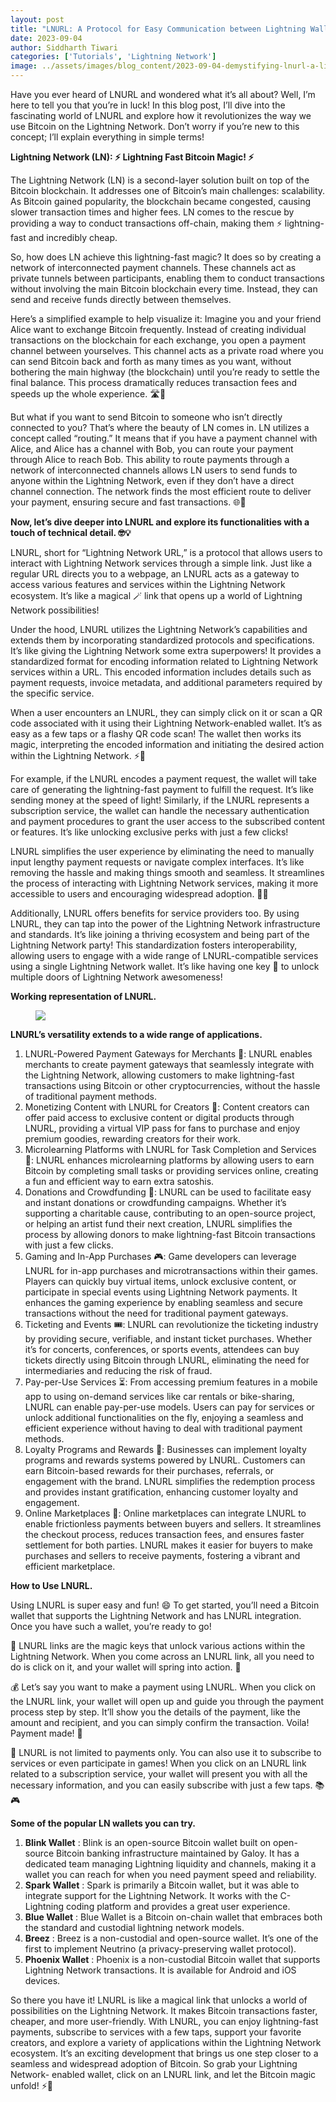 ```yaml
---
layout: post
title: "LNURL: A Protocol for Easy Communication between Lightning Wallets and Services"
date: 2023-09-04
author: Siddharth Tiwari
categories: ['Tutorials', 'Lightning Network']
image: ../assets/images/blog_content/2023-09-04-demystifying-lnurl-a-lightning-network-protocol-for-seamless-bitcoin-transactions_4f24e44f.png
---
```


Have you ever heard of LNURL and wondered what it’s all about? Well, I’m here to tell you that you’re in luck! In this blog post, I’ll dive into the
fascinating world of LNURL and explore how it revolutionizes the way we use
Bitcoin on the Lightning Network. Don’t worry if you’re new to this concept;
I’ll explain everything in simple terms!

**Lightning Network (LN): ⚡️ Lightning Fast Bitcoin Magic! ⚡️**

The Lightning Network (LN) is a second-layer solution built on top of the
Bitcoin blockchain. It addresses one of Bitcoin’s main challenges:
scalability. As Bitcoin gained popularity, the blockchain became congested,
causing slower transaction times and higher fees. LN comes to the rescue by
providing a way to conduct transactions off-chain, making them ⚡️ lightning-
fast and incredibly cheap.

So, how does LN achieve this lightning-fast magic? It does so by creating a
network of interconnected payment channels. These channels act as private
tunnels between participants, enabling them to conduct transactions without
involving the main Bitcoin blockchain every time. Instead, they can send and
receive funds directly between themselves.

Here’s a simplified example to help visualize it: Imagine you and your friend
Alice want to exchange Bitcoin frequently. Instead of creating individual
transactions on the blockchain for each exchange, you open a payment channel
between yourselves. This channel acts as a private road where you can send
Bitcoin back and forth as many times as you want, without bothering the main
highway (the blockchain) until you’re ready to settle the final balance. This
process dramatically reduces transaction fees and speeds up the whole
experience. 🛣️💨

But what if you want to send Bitcoin to someone who isn’t directly connected
to you? That’s where the beauty of LN comes in. LN utilizes a concept called
“routing.” It means that if you have a payment channel with Alice, and Alice
has a channel with Bob, you can route your payment through Alice to reach Bob.
This ability to route payments through a network of interconnected channels
allows LN users to send funds to anyone within the Lightning Network, even if
they don’t have a direct channel connection. The network finds the most
efficient route to deliver your payment, ensuring secure and fast
transactions. 🌐🚀

**Now, let’s dive deeper into LNURL and explore its functionalities with a
touch of technical detail. 🤓💡**

LNURL, short for “Lightning Network URL,” is a protocol that allows users to
interact with Lightning Network services through a simple link. Just like a
regular URL directs you to a webpage, an LNURL acts as a gateway to access
various features and services within the Lightning Network ecosystem. It’s
like a magical 🪄 link that opens up a world of Lightning Network
possibilities!

Under the hood, LNURL utilizes the Lightning Network’s capabilities and
extends them by incorporating standardized protocols and specifications. It’s
like giving the Lightning Network some extra superpowers! It provides a
standardized format for encoding information related to Lightning Network
services within a URL. This encoded information includes details such as
payment requests, invoice metadata, and additional parameters required by the
specific service.

When a user encounters an LNURL, they can simply click on it or scan a QR code
associated with it using their Lightning Network-enabled wallet. It’s as easy
as a few taps or a flashy QR code scan! The wallet then works its magic,
interpreting the encoded information and initiating the desired action within
the Lightning Network. ⚡️💫

For example, if the LNURL encodes a payment request, the wallet will take care
of generating the lightning-fast payment to fulfill the request. It’s like
sending money at the speed of light! Similarly, if the LNURL represents a
subscription service, the wallet can handle the necessary authentication and
payment procedures to grant the user access to the subscribed content or
features. It’s like unlocking exclusive perks with just a few clicks!

LNURL simplifies the user experience by eliminating the need to manually input
lengthy payment requests or navigate complex interfaces. It’s like removing
the hassle and making things smooth and seamless. It streamlines the process
of interacting with Lightning Network services, making it more accessible to
users and encouraging widespread adoption. 🚀🌟

Additionally, LNURL offers benefits for service providers too. By using LNURL,
they can tap into the power of the Lightning Network infrastructure and
standards. It’s like joining a thriving ecosystem and being part of the
Lightning Network party! This standardization fosters interoperability,
allowing users to engage with a wide range of LNURL-compatible services using
a single Lightning Network wallet. It’s like having one key 🔑 to unlock
multiple doors of Lightning Network awesomeness!

**Working representation of LNURL.**

<figure>
<img src="https://miro.medium.com/v2/resize:fit:1400/format:webp/1*PC9tDYHdY5yCJSAbL3wbCg.png"/>
</figure>

**LNURL’s versatility extends to a wide range of applications.**

  1. LNURL-Powered Payment Gateways for Merchants 💸: LNURL enables merchants to create payment gateways that seamlessly integrate with the Lightning Network, allowing customers to make lightning-fast transactions using Bitcoin or other cryptocurrencies, without the hassle of traditional payment methods.
  2. Monetizing Content with LNURL for Creators 🎨: Content creators can offer paid access to exclusive content or digital products through LNURL, providing a virtual VIP pass for fans to purchase and enjoy premium goodies, rewarding creators for their work.
  3. Microlearning Platforms with LNURL for Task Completion and Services 🤝: LNURL enhances microlearning platforms by allowing users to earn Bitcoin by completing small tasks or providing services online, creating a fun and efficient way to earn extra satoshis.
  4. Donations and Crowdfunding 🙏: LNURL can be used to facilitate easy and instant donations or crowdfunding campaigns. Whether it’s supporting a charitable cause, contributing to an open-source project, or helping an artist fund their next creation, LNURL simplifies the process by allowing donors to make lightning-fast Bitcoin transactions with just a few clicks.
  5. Gaming and In-App Purchases 🎮: Game developers can leverage LNURL for in-app purchases and microtransactions within their games. Players can quickly buy virtual items, unlock exclusive content, or participate in special events using Lightning Network payments. It enhances the gaming experience by enabling seamless and secure transactions without the need for traditional payment gateways.
  6. Ticketing and Events 🎟️: LNURL can revolutionize the ticketing industry by providing secure, verifiable, and instant ticket purchases. Whether it’s for concerts, conferences, or sports events, attendees can buy tickets directly using Bitcoin through LNURL, eliminating the need for intermediaries and reducing the risk of fraud.
  7. Pay-per-Use Services ⏳: From accessing premium features in a mobile app to using on-demand services like car rentals or bike-sharing, LNURL can enable pay-per-use models. Users can pay for services or unlock additional functionalities on the fly, enjoying a seamless and efficient experience without having to deal with traditional payment methods.
  8. Loyalty Programs and Rewards 🎁: Businesses can implement loyalty programs and rewards systems powered by LNURL. Customers can earn Bitcoin-based rewards for their purchases, referrals, or engagement with the brand. LNURL simplifies the redemption process and provides instant gratification, enhancing customer loyalty and engagement.
  9. Online Marketplaces 🛒: Online marketplaces can integrate LNURL to enable frictionless payments between buyers and sellers. It streamlines the checkout process, reduces transaction fees, and ensures faster settlement for both parties. LNURL makes it easier for buyers to make purchases and sellers to receive payments, fostering a vibrant and efficient marketplace.

**How to Use LNURL.**

Using LNURL is super easy and fun! 😄 To get started, you’ll need a Bitcoin
wallet that supports the Lightning Network and has LNURL integration. Once you
have such a wallet, you’re ready to go!

🔗 LNURL links are the magic keys that unlock various actions within the
Lightning Network. When you come across an LNURL link, all you need to do is
click on it, and your wallet will spring into action. 🚀

💰 Let’s say you want to make a payment using LNURL. When you click on the
LNURL link, your wallet will open up and guide you through the payment process
step by step. It’ll show you the details of the payment, like the amount and
recipient, and you can simply confirm the transaction. Voila! Payment made! 🎉

📲 LNURL is not limited to payments only. You can also use it to subscribe to
services or even participate in games! When you click on an LNURL link related
to a subscription service, your wallet will present you with all the necessary
information, and you can easily subscribe with just a few taps. 📚🎮

**Some of the popular LN wallets you can try.**

  1. **Blink Wallet** : Blink is an open-source Bitcoin wallet built on open-source Bitcoin banking infrastructure maintained by Galoy. It has a dedicated team managing Lightning liquidity and channels, making it a wallet you can reach for when you need payment speed and reliability.
  2. **Spark Wallet** : Spark is primarily a Bitcoin wallet, but it was able to integrate support for the Lightning Network. It works with the C-Lightning coding platform and provides a great user experience.
  3. **Blue Wallet** : Blue Wallet is a Bitcoin on-chain wallet that embraces both the standard and custodial lightning network models.
  4. **Breez** : Breez is a non-custodial and open-source wallet. It’s one of the first to implement Neutrino (a privacy-preserving wallet protocol).
  5. **Phoenix Wallet** : Phoenix is a non-custodial Bitcoin wallet that supports Lightning Network transactions. It is available for Android and iOS devices.

So there you have it! LNURL is like a magical link that unlocks a world of
possibilities on the Lightning Network. It makes Bitcoin transactions faster,
cheaper, and more user-friendly. With LNURL, you can enjoy lightning-fast
payments, subscribe to services with a few taps, support your favorite
creators, and explore a variety of applications within the Lightning Network
ecosystem. It’s an exciting development that brings us one step closer to a
seamless and widespread adoption of Bitcoin. So grab your Lightning Network-
enabled wallet, click on an LNURL link, and let the Bitcoin magic unfold! ⚡️💫



